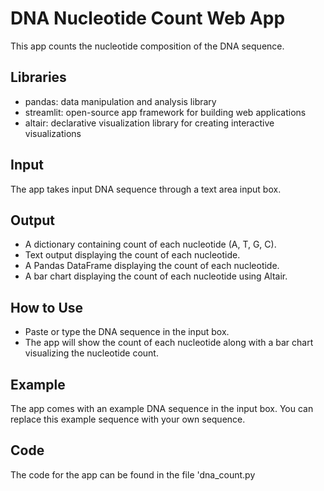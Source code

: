 # DNA Nucleotide Count Web App

This app counts the nucleotide composition of the DNA sequence.

## Libraries
* pandas: data manipulation and analysis library
* streamlit: open-source app framework for building web applications
* altair: declarative visualization library for creating interactive visualizations
## Input
The app takes input DNA sequence through a text area input box.

## Output
* A dictionary containing count of each nucleotide (A, T, G, C).
* Text output displaying the count of each nucleotide.
* A Pandas DataFrame displaying the count of each nucleotide.
* A bar chart displaying the count of each nucleotide using Altair.
## How to Use
* Paste or type the DNA sequence in the input box.
* The app will show the count of each nucleotide along with a bar chart visualizing the nucleotide count.
## Example
The app comes with an example DNA sequence in the input box. You can replace this example sequence with your own sequence.

## Code
The code for the app can be found in the file 'dna_count.py
